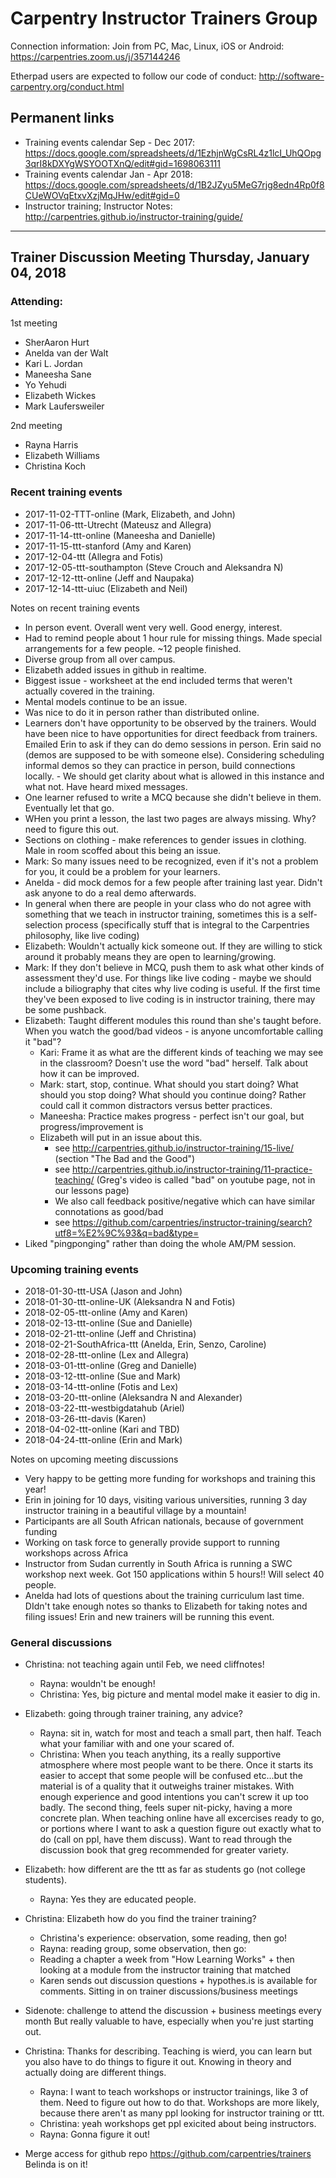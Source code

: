 # Carpentry Instructor Trainers Group

Connection information: Join from PC, Mac, Linux, iOS or Android: https://carpentries.zoom.us/j/357144246

Etherpad users are expected to follow our code of conduct: http://software-carpentry.org/conduct.html

## Permanent links

- Training events calendar Sep - Dec 2017: https://docs.google.com/spreadsheets/d/1EzhjnWgCsRL4z1lcI_UhQOpg3qrI8kDXYgWSYOOTXnQ/edit#gid=1698063111
- Training events calendar Jan - Apr 2018: https://docs.google.com/spreadsheets/d/1B2JZyu5MeG7rjg8edn4Rp0f8CUeWOVqEtxvXzjMqJHw/edit#gid=0
- Instructor training; Instructor Notes: http://carpentries.github.io/instructor-training/guide/
____________________________________________________________________________________________

## Trainer Discussion Meeting Thursday, January 04, 2018

### Attending:
1st meeting
- SherAaron Hurt
- Anelda van der Walt
- Kari L. Jordan
- Maneesha Sane
- Yo Yehudi
- Elizabeth Wickes
- Mark Laufersweiler

2nd meeting
- Rayna Harris 
- Elizabeth Williams  
- Christina Koch


### Recent training events
- 2017-11-02-TTT-online (Mark, Elizabeth, and John)
- 2017-11-06-ttt-Utrecht  (Mateusz and Allegra)
- 2017-11-14-ttt-online  (Maneesha and Danielle)
- 2017-11-15-ttt-stanford  (Amy and Karen)
- 2017-12-04-ttt  (Allegra and Fotis)
- 2017-12-05-ttt-southampton (Steve Crouch and Aleksandra N)
- 2017-12-12-ttt-online  (Jeff and Naupaka)
- 2017-12-14-ttt-uiuc (Elizabeth and Neil)

Notes on recent training events
* In person event. Overall went very well. Good energy, interest.
* Had to remind people about 1 hour rule for missing things.  Made special arrangements for a few people.  ~12 people finished.  
* Diverse group from all over campus.  
* Elizabeth added issues in github in realtime.  
* Biggest issue - worksheet at the end included terms that weren't actually covered in the training.  
* Mental models continue to be an issue.  
* Was nice to do it in person rather than distributed online.  
* Learners don't have opportunity to be observed by the trainers.  Would have been nice to have opportunities for direct feedback from trainers.  Emailed Erin to ask if they can do demo sessions in person. Erin said no (demos are supposed to be with someone else).  Considering scheduling informal demos so they can practice in person, build connections locally.  - We should get clarity about what is allowed in this instance and what not. Have heard mixed messages.
* One learner refused to write a MCQ because she didn't believe in them.  Eventually let that go. 
* WHen you print a lesson, the last two pages are always missing.  Why? need to figure this out.
* Sections on clothing - make references to gender issues in clothing.  Male in room scoffed about this being an issue.
* Mark: So many issues need to be recognized, even if it's not a problem for you, it could be a problem for your learners.
* Anelda - did mock demos for a few people after training last year.  Didn't ask anyone to do a real demo afterwards.
* In general when there are people in your class who do not agree with something that we teach in instructor training, sometimes this is a self-selection process (specifically stuff that is integral to the Carpentries philosophy, like live coding)
* Elizabeth:  Wouldn't actually kick someone out.  If they are willing to stick around it probably means they are open to learning/growing.  
* Mark:  If they don't believe in MCQ, push them to ask what other kinds of assessment they'd use. For things like live coding - maybe we should include a biliography that cites why live coding is useful.  If the first time they've been exposed to live coding is in instructor training, there may be some pushback.  
* Elizabeth: Taught different modules this round than she's taught before.  When you watch the good/bad videos - is anyone uncomfortable calling it "bad"?  
    - Kari: Frame it as what are the different kinds of teaching we may see in the classroom?  Doesn't use the word "bad" herself. Talk about how it can be improved. 
    - Mark: start, stop, continue.  What should you start doing? What should you stop doing? What should you continue doing?  Rather could call it common distractors versus better practices.
    - Maneesha: Practice makes progress - perfect isn't our goal, but progress/improvement is
    - Elizabeth will put in an issue about this.
        - see http://carpentries.github.io/instructor-training/15-live/  (section "The Bad and the Good")
        - see http://carpentries.github.io/instructor-training/11-practice-teaching/ (Greg's video is called "bad" on youtube page, not in our lessons page)
        - We also call feedback positive/negative which can have similar connotations as good/bad
        - see https://github.com/carpentries/instructor-training/search?utf8=%E2%9C%93&q=bad&type=  
* Liked "pingponging" rather than doing the whole AM/PM session.

### Upcoming training events

- 2018-01-30-ttt-USA    (Jason and John)
- 2018-01-30-ttt-online-UK  (Aleksandra N and Fotis)
- 2018-02-05-ttt-online (Amy and Karen)
- 2018-02-13-ttt-online (Sue and Danielle)
- 2018-02-21-ttt-online  (Jeff and Christina)
- 2018-02-21-SouthAfrica-ttt (Anelda, Erin, Senzo, Caroline)
- 2018-02-28-ttt-online  (Lex and Allegra)
- 2018-03-01-ttt-online  (Greg and Danielle)
- 2018-03-12-ttt-online  (Sue and Mark)
- 2018-03-14-ttt-online (Fotis and Lex)
- 2018-03-20-ttt-online (Aleksandra N and Alexander)
- 2018-03-22-ttt-westbigdatahub (Ariel)
- 2018-03-26-ttt-davis  (Karen)
- 2018-04-02-ttt-online  (Kari and TBD)
- 2018-04-24-ttt-online (Erin and Mark)

Notes on upcoming meeting discussions
* Very happy to be getting more funding for workshops and training this year!
* Erin in joining for 10 days, visiting various universities, running 3 day instructor training in a beautiful village by a mountain!
* Participants are all South African nationals, because of government funding
* Working on task force to generally provide support to running workshops across Africa
* Instructor from Sudan currently in South Africa is running a SWC workshop next week.  Got 150 applications within 5 hours!!  Will select 40 people.  
* Anelda had lots of questions about the training curriculum last time.  DIdn't take enough notes so thanks to Elizabeth for taking notes and filing issues!  Erin and new trainers will be running this event.

### General discussions

- Christina: not teaching again until Feb, we need cliffnotes!
    - Rayna: wouldn't be enough!
    - Christina: Yes, big picture and mental model make it easier to dig in.

- Elizabeth: going through trainer training, any advice?
    - Rayna: sit in, watch for most and teach a small part, then half. Teach what your familiar with and one your scared of. 
    - Christina: When you teach anything, its a really supportive atmosphere where most people want to be there. Once it starts its easier to accept that some people will be confused etc...but the material is of a quality that it outweighs trainer mistakes. With enough experience and good intentions you can't screw it up too badly. The second thing, feels super nit-picky, having a more concrete plan. When teaching online have all excercises ready to go, or portions where I want to ask a question figure out exactly what to do (call on ppl, have them discuss). Want to read through the discussion book that greg recommended for greater variety.

- Elizabeth: how different are the ttt as far as students go (not college students).
    - Rayna: Yes they are educated people.

- Christina: Elizabeth how do you find the trainer training?
    - Christina's experience: observation, some reading, then go!
    - Rayna: reading group, some observation, then go: 
    - Reading a chapter a week from "How Learning Works" + then looking at a module from the instructor training that matched
    - Karen sends out discussion questions + hypothes.is is available for comments. Sitting in on trainer discussions/business meetings

- Sidenote: challenge to attend the discussion + business meetings every month But really valuable to have, especially when you're just starting out. 

- Christina: Thanks for describing. Teaching is wierd, you can learn but you also have to do things to figure it out. Knowing in theory and actually doing are different things.
    - Rayna: I want to teach workshops or instructor trainings, like 3 of them. Need to figure out how to do that. Workshops are more likely, because there aren't as many ppl looking for instructor training or ttt.
    - Christina: yeah workshops get ppl exicited about being instructors.
    - Rayna: Gonna figure it out!

- Merge access for github repo https://github.com/carpentries/trainers Belinda is on it!
    
